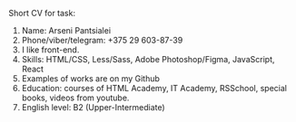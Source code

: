 Short CV for task:
1.	Name: Arseni Pantsialei
2.	Phone/viber/telegram: +375 29 603-87-39
3.	I like front-end. 
4.	Skills: HTML/CSS, Less/Sass, Adobe Photoshop/Figma, JavaScript, React
5.	Examples of works are on my Github
6.	Education: courses of HTML Academy, IT Academy, RSSchool, special books, videos from youtube.
7.	English level: B2 (Upper-Intermediate)
